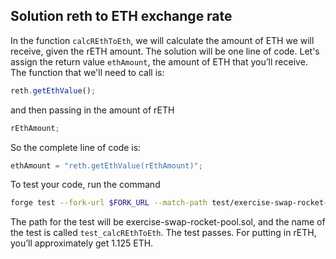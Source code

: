 ## Solution reth to ETH exchange rate

In the function `calcREthToEth`, we will calculate the amount of ETH we will receive, given the rETH amount. The solution will be one line of code.
Let's assign the return value `ethAmount`, the amount of ETH that you’ll receive. The function that we'll need to call is:

```javascript
reth.getEthValue();
```

and then passing in the amount of rETH

```javascript
rEthAmount;
```

So the complete line of code is:

```javascript
ethAmount = "reth.getEthValue(rEthAmount)";
```

To test your code, run the command

```bash
forge test --fork-url $FORK_URL --match-path test/exercise-swap-rocket-pool.sol --match-test test_calcREthToEth -vvv
```

The path for the test will be exercise-swap-rocket-pool.sol, and the name of the test is called `test_calcREthToEth`. The test passes. For putting in rETH, you’ll approximately get 1.125 ETH.
